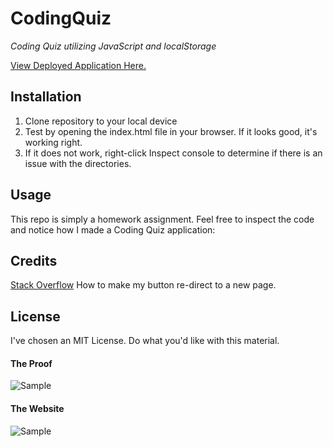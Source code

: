 # CodingQuiz
*Coding Quiz utilizing JavaScript and localStorage*

[View Deployed Application Here.]()

## Installation
1. Clone repository to your local device
2. Test by opening the index.html file in your browser. If it looks good, it's working right.
3. If it does not work, right-click Inspect console to determine if there is an issue with the directories.

## Usage
This repo is simply a homework assignment. Feel free to inspect the code and notice how I made a Coding Quiz application:

  
## Credits
[Stack Overflow](https://stackoverflow.com/questions/16562577/how-can-i-make-a-button-redirect-my-page-to-another-page) How to make my button re-direct to a new page.
  
## License
I've chosen an MIT License. Do what you'd like with this material.

#### The Proof
![Sample]()

#### The Website
![Sample]()
